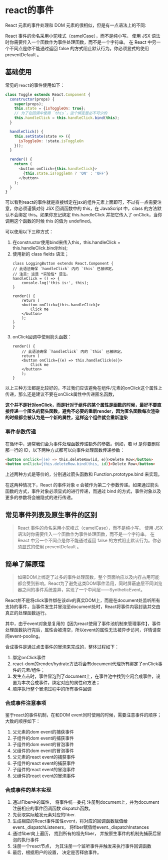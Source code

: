 # react的事件
React 元素的事件处理和 DOM 元素的很相似，但是有一点语法上的不同:

React 事件的命名采用小驼峰式（camelCase），而不是纯小写。
使用 JSX 语法时你需要传入一个函数作为事件处理函数，而不是一个字符串。
在 React 中另一个不同点是你不能通过返回 false 的方式阻止默认行为。你必须显式的使用 preventDefault 。

## 基础使用
常见的`react`的事件使用如下：
````js
class Toggle extends React.Component {
  constructor(props) {
    super(props);
    this.state = {isToggleOn: true};
    // 为了在回调中使用 `this`，这个绑定是必不可少的
    this.handleClick = this.handleClick.bind(this);
  }

  handleClick() {
    this.setState(state => ({
      isToggleOn: !state.isToggleOn
    }));
  }

  render() {
    return (
      <button onClick={this.handleClick}>
        {this.state.isToggleOn ? 'ON' : 'OFF'}
      </button>
    );
  }
}
````
可以看到react的事件就是直接绑定在jsx的组件元素上面即可，不过有一点需要注意，你必须谨慎对待 JSX 回调函数中的 this，在 JavaScript 中，class 的方法默认不会绑定 this。如果你忘记绑定 this.handleClick 并把它传入了 onClick，当你调用这个函数的时候 this 的值为 undefined。

可以使用以下三种方式：
1. 在constructor使用bind来传入this，this.handleClick = this.handleClick.bind(this);
2. 使用新的 class fields 语法；
    ````
    class LoggingButton extends React.Component {
    // 此语法确保 `handleClick` 内的 `this` 已被绑定。
    // 注意: 这是 *实验性* 语法。
    handleClick = () => {
        console.log('this is:', this);
    }

    render() {
        return (
        <button onClick={this.handleClick}>
            Click me
        </button>
        );
    }
    }
    ````
3. onClick回调中使用箭头函数：
    ````
    render() {
        // 此语法确保 `handleClick` 内的 `this` 已被绑定。
        return (
        <button onClick={(e) => this.handleClick(e)}>
            Click me
        </button>
        );
    }
    ````

以上三种方法都是比较好的，不过我们应该避免在组件/元素的onClick这个属性上传递，那么还是建议不要在onClick属性中传递匿名函数，

**这个并不是针对onClick，而是针对于组件的某个属性是函数的时候，最好不要直接传递一个匿名的箭头函数，避免不必要的重新render，因为匿名函数每次渲染的时候都会被认为是一个新的属性，这样这个组件就会重新渲染**

### 事件参数传递
在循环中，通常我们会为事件处理函数传递额外的参数。例如，若 id 是你要删除那一行的 ID，以下两种方式都可以向事件处理函数传递参数：
````html
<button onClick={(e) => this.deleteRow(id, e)}>Delete Row</button>
<button onClick={this.deleteRow.bind(this, id)}>Delete Row</button>
````
上述两种方式是等价的，分别通过箭头函数和 Function.prototype.bind 来实现。

在这两种情况下，React 的事件对象 e 会被作为第二个参数传递。如果通过箭头函数的方式，事件对象必须显式的进行传递，而通过 bind 的方式，事件对象以及更多的参数将会被隐式的进行传递。

## 常见事件列表及原生事件的区别
>React 事件的命名采用小驼峰式（camelCase），而不是纯小写。
使用 JSX 语法时你需要传入一个函数作为事件处理函数，而不是一个字符串。
在 React 中另一个不同点是你不能通过返回 false 的方式阻止默认行为。你必须显式的使用 preventDefault 。


## 简单了解原理
>如果DOM上绑定了过多的事件处理函数，整个页面响应以及内存占用可能都会受到影响。React为了避免这类DOM事件滥用，同时屏蔽底层不同浏览器之间的事件系统差异，实现了一个中间层——SyntheticEvent。

React并不是将click事件绑在该div的真实DOM上，而是在document处监听所有支持的事件，当事件发生并冒泡至document处时，React将事件内容封装并交由真正的处理函数运行。

其中，由于event对象是复用的【因为react使用了事件池机制来管理事件】，事件处理函数执行完后，属性会被清空，所以event的属性无法被异步访问，详情请查阅event-pooling。

合成事件是通过点击事件的冒泡来完成的，整体过程如下：
1. 绑定onClick事件
2. react-dom的render/hydrate方法将会有document代理所有绑定了onClick事件的元素/组件；
3. 发生点击时，事件冒泡到了document上，在事件池中找到空闲合成事件，设置为本次合成事件，绑定对应的属性和方法；
4. 顺序执行整个冒泡过程中的所有事件回调

### 合成事件注意事项
鉴于react的事件机制，在和DOM event同时使用的时候，需要注意事件的顺序；大致的顺序如下：
1. 父元素的dom event的捕获事件
2. 子组件的dom event的捕获事件
3. 子组件的dom event的冒泡事件
4. 父组件的dom event的冒泡事件
5. 父元素的react event的捕获事件
6. 子组件的react event的捕获事件
7. 子组件的react event的冒泡事件
8. 父组件的react event的冒泡事件


### 合成事件的基本实现

1. 通过Fiber中的属性， 将事件统一委托 注册到document上，并为document注册相应的事件回调函数 dispatch函数。
2. 先获取实际触发元素对应的fiber.
3. 生成相应的React事件属性event，将对应的回调函数赋值给event._dispatchListeners， 将fiber赋值给event._dispatchInstances
4. 通过fiber向上遍历， 找到所有的祖先fiber， 并按原生事件的机制先捕获后冒泡的执行事件
5. 注册一个react节点， 为其注册一个监听事件并触发来执行事件回调函数
6. 最后，根据用户的设置， 决定是否释放事件。
